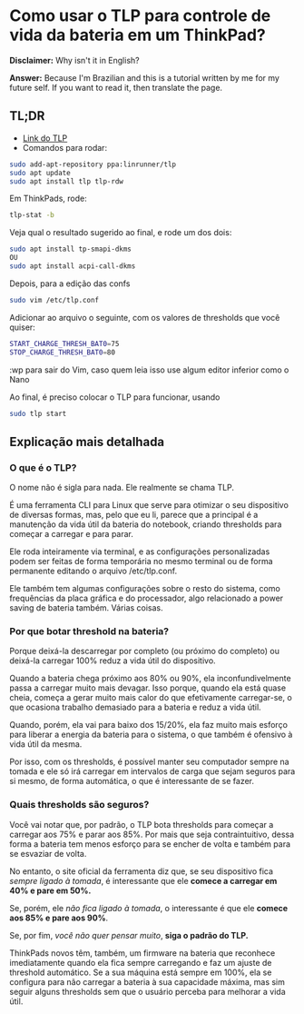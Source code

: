 # Como usar o TLP para controle de vida da bateria em um ThinkPad?

**Disclaimer:** Why isn't it in English?

**Answer:** Because I'm Brazilian and this is a tutorial written by me for my future self. If you want to read it, then translate the page.

## TL;DR
- [Link do TLP](https://linrunner.de/tlp/index.html)
- Comandos para rodar:

``` bash
sudo add-apt-repository ppa:linrunner/tlp
sudo apt update
sudo apt install tlp tlp-rdw
```

Em ThinkPads, rode:

``` bash
tlp-stat -b
```

Veja qual o resultado sugerido ao final, e rode um dos dois:

``` bash
sudo apt install tp-smapi-dkms
OU
sudo apt install acpi-call-dkms
``` 

Depois, para a edição das confs

``` bash
sudo vim /etc/tlp.conf
```

Adicionar ao arquivo o seguinte, com os valores de thresholds que você quiser:

``` bash
START_CHARGE_THRESH_BAT0=75
STOP_CHARGE_THRESH_BAT0=80
```

:wp para sair do Vim, caso quem leia isso use algum editor inferior como o Nano

Ao final, é preciso colocar o TLP para funcionar, usando

``` bash
sudo tlp start
``` 

## Explicação mais detalhada

### O que é o TLP?

O nome não é sigla para nada. Ele realmente se chama TLP.

É uma ferramenta CLI para Linux que serve para otimizar o seu dispositivo de diversas formas, mas, pelo que eu li, parece que a principal é a manutenção da vida útil da bateria do notebook, criando thresholds para começar a carregar e para parar. 

Ele roda inteiramente via terminal, e as configurações personalizadas podem ser feitas de forma temporária no mesmo terminal ou de forma permanente editando o arquivo /etc/tlp.conf.

Ele também tem algumas configurações sobre o resto do sistema, como frequências da placa gráfica e do processador, algo relacionado a power saving de bateria também. Várias coisas.

### Por que botar threshold na bateria?

Porque deixá-la descarregar por completo (ou próximo do completo) ou deixá-la carregar 100% reduz a vida útil do dispositivo. 

Quando a bateria chega próximo aos 80% ou 90%, ela inconfundivelmente passa a carregar muito mais devagar. Isso porque, quando ela está quase cheia, começa a gerar muito mais calor do que efetivamente carregar-se, o que ocasiona trabalho demasiado para a bateria e reduz a vida útil.

Quando, porém, ela vai para baixo dos 15/20%, ela faz muito mais esforço para liberar a energia da bateria para o sistema, o que também é ofensivo à vida útil da mesma. 

Por isso, com os thresholds, é possível manter seu computador sempre na tomada e ele só irá carregar em intervalos de carga que sejam seguros para si mesmo, de forma automática, o que é interessante de se fazer.

### Quais thresholds são seguros?

Você vai notar que, por padrão, o TLP bota thresholds para começar a carregar aos 75% e parar aos 85%. Por mais que seja contraintuitivo, dessa forma a bateria tem menos esforço para se encher de volta e também para se esvaziar de volta.

No entanto, o site oficial da ferramenta diz que, se seu dispositivo fica *sempre ligado à tomada*, é interessante que ele **comece a carregar em 40% e pare em 50%.**

Se, porém, ele *não fica ligado à tomada*, o interessante é que ele **comece aos 85% e pare aos 90%**.

Se, por fim, *você não quer pensar muito*, **siga o padrão do TLP.**

ThinkPads novos têm, também, um firmware na bateria que reconhece imediatamente quando ela fica sempre carregando e faz um ajuste de threshold automático. Se a sua máquina está sempre em 100%, ela se configura para não carregar a bateria à sua capacidade máxima, mas sim seguir alguns thresholds sem que o usuário perceba para melhorar a vida útil.


